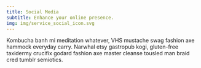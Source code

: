 ```yaml
---
title: Social Media
subtitle: Enhance your online presence.
img: img/service_social_icon.svg
---
```

Kombucha banh mi meditation whatever, VHS mustache swag fashion axe hammock everyday carry. Narwhal etsy gastropub kogi, gluten-free taxidermy crucifix godard fashion axe master cleanse tousled man braid cred tumblr semiotics.